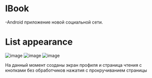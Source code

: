 # IBook
-Android приложение новой социальной сети.
# List appearance
![image](https://user-images.githubusercontent.com/84613812/137814840-f4cf94dd-d952-45bc-be27-f6545d2e78b6.png)
![image](https://user-images.githubusercontent.com/84613812/140219639-45b9ad7d-f6f2-439c-9809-616aac9da068.png)
![image](https://user-images.githubusercontent.com/84613812/140218936-1a367c70-5abd-42d7-8451-81192abfca6b.png)

На данный момент созданы экран профиля и страница чтения с кнопками без обработчиков нажатия с прокручиванием страницы
